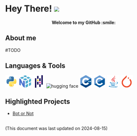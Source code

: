 <!-- markdownlint-disable MD033 MD041-->

<h1>
  Hey There!
  <img src="https://media.giphy.com/media/hvRJCLFzcasrR4ia7z/giphy.gif" width="30px"/>
</h1>
<p align="center">
  <b>Welcome to my GitHub :smile:</b>
</p>

<h2>
About me
</h2>
#TODO
</div>
<div >
<h2>
Languages & Tools
</h2>
<img src="https://raw.githubusercontent.com/devicons/devicon/master/icons/python/python-original.svg" width="40" height="40" alt="python" />
<img src="https://raw.githubusercontent.com/devicons/devicon/master/icons/numpy/numpy-original.svg" width="40" height="40" alt="numpy" />
<img src="https://raw.githubusercontent.com/devicons/devicon/master/icons/pandas/pandas-original.svg" width="40" height="40" alt="pandas" />
<img src="https://huggingface.co/front/assets/huggingface_logo-noborder.svg" width="40" height="40" alt="hugging face" />
<img src="https://raw.githubusercontent.com/devicons/devicon/master/icons/cplusplus/cplusplus-original.svg" width="40" height="40" alt="cplusplus" />
<img src="https://raw.githubusercontent.com/devicons/devicon/master/icons/c/c-original.svg" width="40" height="40" alt="c" />
<img src="https://raw.githubusercontent.com/devicons/devicon/master/icons/java/java-original.svg" width="40" height="40" alt="java" />
<img src="https://raw.githubusercontent.com/devicons/devicon/master/icons/pytorch/pytorch-original.svg" width="40" height="40" alt="pytorch" />
</div>
<div >
<h2>
Highlighted Projects
</h2>
<ul>
<li>
	<a href="https://www.github.com/danielnachumdev/quickpub](https://github.com/stavBenShahar/Bot-or-Not" >
Bot or Not</a>


</li>
</ul>
</div>
</br>
(This document was last updated on 2024-08-15)
</div>

